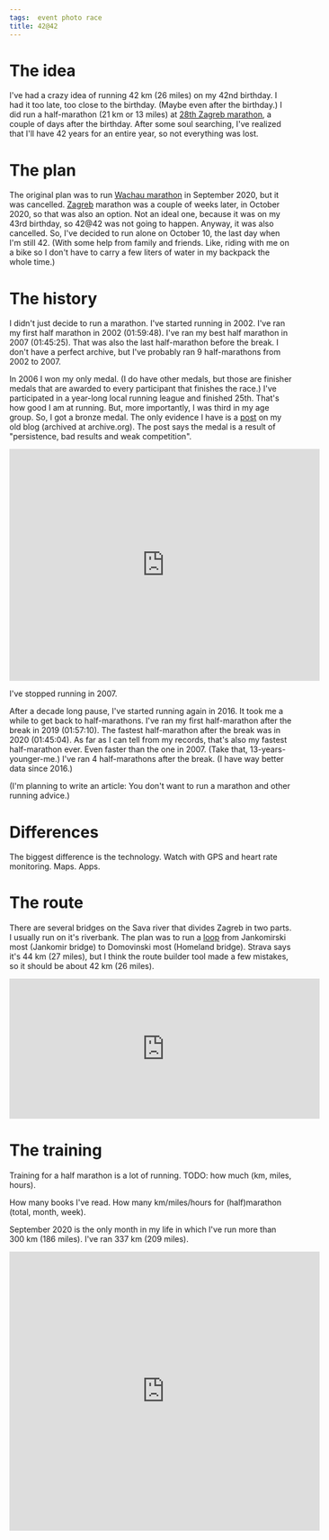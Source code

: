 ```yaml
---
tags:  event photo race
title: 42@42
---
```

# The idea

I've had a crazy idea of running 42 km (26 miles) on my 42nd birthday. I had it too late, too close to the birthday. (Maybe even after the birthday.) I did run a half-marathon (21 km or 13 miles) at [28th Zagreb marathon](/28th-zagreb-marathon), a couple of days after the birthday. After some soul searching, I've realized that I'll have 42 years for an entire year, so not everything was lost.

# The plan

The original plan was to run [Wachau marathon](http://www.wachaumarathon.com/) in September 2020, but it was cancelled. [Zagreb](https://www.zagreb-marathon.com) marathon was a couple of weeks later, in October 2020, so that was also an option. Not an ideal one, because it was on my 43rd birthday, so 42@42 was not going to happen. Anyway, it was also cancelled. So, I've decided to run alone on October 10, the last day when I'm still 42. (With some help from family and friends. Like, riding with me on a bike so I don't have to carry a few liters of water in my backpack the whole time.)

# The history

I didn't just decide to run a marathon. I've started running in 2002. I've ran my first half marathon in 2002 (01:59:48). I've ran my best half marathon in 2007 (01:45:25). That was also the last half-marathon before the break. I don't have a perfect archive, but I've probably ran 9 half-marathons from 2002 to 2007.

In 2006 I won my only medal. (I do have other medals, but those are finisher medals that are awarded to every participant that finishes the race.) I've participated in a year-long local running league and finished 25th. That's how good I am at running. But, more importantly, I was third in my age group. So, I got a bronze medal. The only evidence I have is a [post](https://web.archive.org/web/20060502000919/http://iskusivac.blog.hr/arhiva-2006-02.html#1620692065) on my old blog (archived at archive.org). The post says the medal is a result of "persistence, bad results and weak competition".

<iframe src="https://www.facebook.com/plugins/post.php?href=https%3A%2F%2Fwww.facebook.com%2Fzeljko.filipin%2Fposts%2F10158817855307290&show_text=true&width=552&height=412&appId" width="552" height="412" style="border:none;overflow:hidden" scrolling="no" frameborder="0" allowTransparency="true" allow="encrypted-media"></iframe>

I've stopped running in 2007.

After a decade long pause, I've started running again in 2016. It took me a while to get back to half-marathons. I've ran my first half-marathon after the break in 2019 (01:57:10). The fastest half-marathon after the break was in 2020 (01:45:04). As far as I can tell from my records, that's also my fastest half-marathon ever. Even faster than the one in 2007. (Take that, 13-years-younger-me.) I've ran 4 half-marathons after the break. (I have way better data since 2016.)

(I'm planning to write an article: You don't want to run a marathon and other running advice.)

# Differences

The biggest difference is the technology. Watch with GPS and heart rate monitoring. Maps. Apps.

# The route

There are several bridges on the Sava river that divides Zagreb in two parts. I usually run on it's riverbank. The plan was to run a [loop](https://www.strava.com/routes/2743077047428850084) from Jankomirski most (Jankomir bridge) to Domovinski most (Homeland bridge). Strava says it's 44 km (27 miles), but I think the route builder tool made a few mistakes, so it should be about 42 km (26 miles).

<iframe src="https://www.facebook.com/plugins/post.php?href=https%3A%2F%2Fwww.facebook.com%2Fzeljko.filipin%2Fposts%2F10158817846872290&show_text=true&width=552&height=249&appId" width="552" height="249" style="border:none;overflow:hidden" scrolling="no" frameborder="0" allowTransparency="true" allow="encrypted-media"></iframe>

# The training

Training for a half marathon is a lot of running. TODO: how much (km, miles, hours).

How many books I've read. How many km/miles/hours for (half)marathon (total, month, week).

September 2020 is the only month in my life in which I've run more than 300 km (186 miles). I've ran 337 km (209 miles).

<iframe src="https://www.facebook.com/plugins/post.php?href=https%3A%2F%2Fwww.facebook.com%2Fzeljko.filipin%2Fposts%2F10158800594752290&show_text=true&width=552&height=496&appId" width="552" height="496" style="border:none;overflow:hidden" scrolling="no" frameborder="0" allowTransparency="true" allow="encrypted-media"></iframe>
